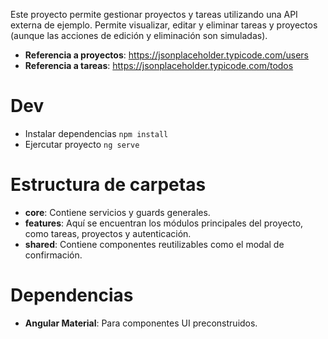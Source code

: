 Este proyecto permite gestionar proyectos y tareas utilizando una API externa de ejemplo. Permite visualizar, editar y eliminar tareas y proyectos (aunque las acciones de edición y eliminación son simuladas).

* **Referencia a proyectos**: https://jsonplaceholder.typicode.com/users
* **Referencia a tareas**: https://jsonplaceholder.typicode.com/todos

# Dev

- Instalar dependencias `npm install`
- Ejercutar proyecto `ng serve`

# Estructura de carpetas

- **core**: Contiene servicios y guards generales.
- **features**: Aquí se encuentran los módulos principales del proyecto, como tareas, proyectos y autenticación.
- **shared**: Contiene componentes reutilizables como el modal de confirmación.

# Dependencias

* **Angular Material**: Para componentes UI preconstruidos.